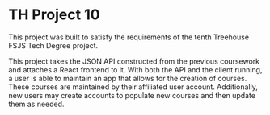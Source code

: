 # TH Project 10 

This project was built to satisfy the requirements of the tenth Treehouse FSJS Tech Degree project. 

This project takes the JSON API constructed from the previous coursework and attaches a React frontend
to it. With both the API and the client running, a user is able to maintain an app that allows for the
creation of courses. These courses are maintained by their affiliated user account. Additionally,
new users may create accounts to populate new courses and then update them as needed. 
 

